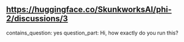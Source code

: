 ## https://huggingface.co/SkunkworksAI/phi-2/discussions/3

contains_question: yes
question_part: Hi, how exactly do you run this?